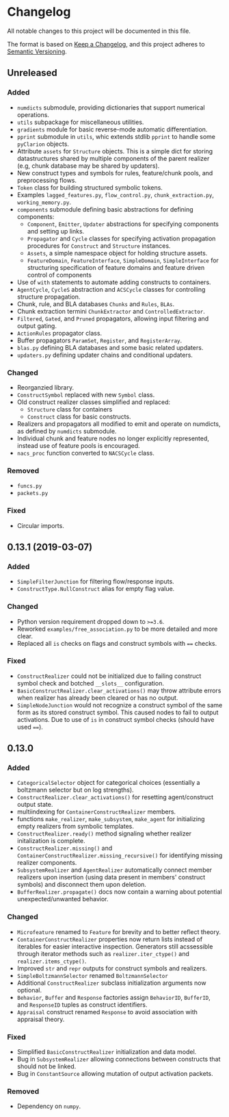 # Changelog
All notable changes to this project will be documented in this file.

The format is based on [Keep a Changelog](https://keepachangelog.com/en/1.0.0/),
and this project adheres to [Semantic Versioning](https://semver.org/spec/v2.0.0.html).

## Unreleased

### Added

- `numdicts` submodule, providing dictionaries that support numerical operations.
- `utils` subpackage for miscellaneous utilities.
- `gradients` module for basic reverse-mode automatic differentiation.
- `pprint` submodule in `utils`, whic extends stdlib `pprint` to handle some `pyClarion` objects.
- Attribute `assets` for `Structure` objects. This is a simple dict for storing datastructures shared by multiple components of the parent realizer (e.g, chunk database may be shared by updaters).
- New construct types and symbols for rules, feature/chunk pools, and preprocessing flows.
- `Token` class for building structured symbolic tokens.
- Examples `lagged_features.py`, `flow_control.py`, `chunk_extraction.py`, `working_memory.py`.
- `components` submodule defining basic abstractions for defining components:
    - `Component`, `Emitter`, `Updater` abstractions for specifying components and setting up links.
    - `Propagator` and `Cycle` classes for specifying activation propagation procedures for `Construct` and `Structure` instances.
    - `Assets`, a simple namespace object for holding structure assets.
    - `FeatureDomain`, `FeatureInterface`, `SimpleDomain`, `SimpleInterface` for structuring specification of feature domains and feature driven control of components
- Use of `with` statements to automate adding constructs to containers.
- `AgentCycle`, `CycleS` abstraction and `ACSCycle` classes for controlling structure propagation.  
- Chunk, rule, and BLA databases `Chunks` and `Rules`, `BLAs`.
- Chunk extraction termini `ChunkExtractor` and `ControlledExtractor`.
- `Filtered`, `Gated`, and `Pruned` propagators, allowing input filtering and output gating.
- `ActionRules` propagator class.
- Buffer propagators `ParamSet`, `Register`, and `RegisterArray`.
- `blas.py` defining BLA databases and some basic related updaters.
- `updaters.py` defining updater chains and conditional updaters.

### Changed

- Reorganzied library.
- `ConstructSymbol` replaced with new `Symbol` class.
- Old construct realizer classes simplified and replaced: 
    - `Structure` class for containers
    - `Construct` class for basic constructs.
- Realizers and propagators all modified to emit and operate on numdicts, as defined by `numdicts` submodule. 
- Individual chunk and feature nodes no longer explicitly represented, instead use of feature pools is encouraged.
- `nacs_proc` function converted to `NACSCycle` class.

### Removed

- `funcs.py`
- `packets.py`

### Fixed 

- Circular imports.

## 0.13.1 (2019-03-07)

### Added

- `SimpleFilterJunction` for filtering flow/response inputs. 
- `ConstructType.NullConstruct` alias for empty flag value.

### Changed

- Python version requirement dropped down to `>=3.6`.
- Reworked `examples/free_association.py` to be more detailed and more clear.
- Replaced all `is` checks on flags and construct symbols with `==` checks.

### Fixed

- `ConstructRealizer` could not be initialized due to failing construct symbol check and botched `__slots__` configuration.
- `BasicConstructRealizer.clear_activations()` may throw attribute errors when realizer has already been cleared or has no output.
- `SimpleNodeJunction` would not recognize a construct symbol of the same form as its stored construct symbol. This caused nodes to fail to output activations. Due to use of `is` in construct symbol checks (should have used `==`).

## 0.13.0

### Added

- `CategoricalSelector` object for categorical choices (essentially a boltzmann selector but on log strengths).
- `ConstructRealizer.clear_activations()` for resetting agent/construct output state.
- multiindexing for `ContainerConstructRealizer` members.
- functions `make_realizer`, `make_subsystem`, `make_agent` for initializing empty realizers from symbolic templates.
- `ConstructRealizer.ready()` method signaling whether realizer initalization is complete.
- `ConstructRealizer.missing()` and `ContainerConstructRealizer.missing_recursive()` for identifying missing realizer components.
- `SubsystemRealizer` and `AgentRealizer` automatically connect member realizers 
upon insertion (using data present in members' construct symbols) and disconnect
them upon deletion. 
- `BufferRealizer.propagate()` docs now contain a warning about potential unexpected/unwanted behavior.

### Changed

- `Microfeature` renamed to `Feature` for brevity and to better reflect theory.
- `ContainerConstructRealizer` properties now return lists instead of iterables for easier interactive inspection. Generators still acssessible through iterator methods such as `realizer.iter_ctype()` and `realizer.items_ctype()`.
- Improved `str` and `repr` outputs for construct symbols and realizers.
- `SimpleBoltzmannSelector` renamed `BoltzmannSelector`
- Additional `ConstructRealizer` subclass initialization arguments now optional.
- `Behavior`, `Buffer` and `Response` factories assign `BehaviorID`, 
`BufferID`, and `ResponseID` tuples as construct identifiers.
- `Appraisal` construct renamed `Response` to avoid association with appraisal theory.

### Fixed

- Simplified `BasicConstructRealizer` initialization and data model.
- Bug in `SubsystemRealizer` allowing connections between constructs that should 
not be linked.
- Bug in `ConstantSource` allowing mutation of output activation packets. 

### Removed

- Dependency on `numpy`.

